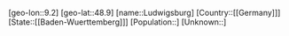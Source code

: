 ﻿---
location: [48.9,9.2]
type: City
tags:
- geo/City


SpocWebEntityId: 32127
isDeleted: false
confidential: public

---
[geo-lon::9.2]
[geo-lat::48.9]
[name::Ludwigsburg]
[Country::[[Germany]]]
[State::[[Baden-Wuerttemberg]]]
[Population::]
[Unknown::]

